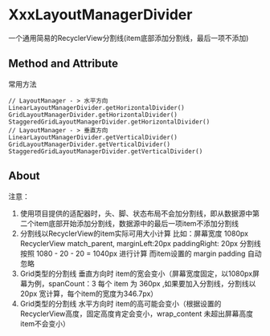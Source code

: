 # XxxLayoutManagerDivider

一个通用简易的RecyclerView分割线(item底部添加分割线，最后一项不添加)

## Method and Attribute

常用方法

```
// LayoutManager - > 水平方向
LinearLayoutManagerDivider.getHorizontalDivider()
GridLayoutManagerDivider.getHorizontalDivider()
StaggeredGridLayoutManagerDivider.getHorizontalDivider()
// LayoutManager - > 垂直方向
LinearLayoutManagerDivider.getVerticalDivider()
GridLayoutManagerDivider.getVerticalDivider()
StaggeredGridLayoutManagerDivider.getVerticalDivider()
```

## About

注意：

1. 使用项目提供的适配器时，头、脚、状态布局不会加分割线，即从数据源中第二个item底部开始添加分割线，数据源中的最后一项item不添加分割线
2. 分割线以RecyclerView的item实际可用大小计算 比如：屏幕宽度 1080px RecyclerView match_parent, marginLeft:20px
   paddingRight: 20px 分割线按照 1080 - 20 - 20 = 1040px 进行计算 而item设置的 margin padding 自动忽略
3. Grid类型的分割线 垂直方向时 item的宽会变小（屏幕宽度固定，以1080px屏幕为例，spanCount：3 每个 item 为 360px ,如果要加入分割线，分割线以 20px
   宽计算，每个item的宽度为346.7px）
4. Grid类型的分割线 水平方向时 item的高可能会变小（根据设置的RecyclerView高度，固定高度肯定会变小，wrap_content 未超出屏幕高度item不会变小）
